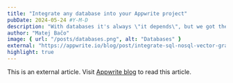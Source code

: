 ```yaml
---
title: "Integrate any database into your Appwrite project"
pubDate: 2024-05-24 #Y-M-D
description: "With databases it's always \"it depends\", but we got the answers."
author: "Matej Bačo"
image: { url: "/posts/databases.png", alt: "Databases" }
external: "https://appwrite.io/blog/post/integrate-sql-nosql-vector-graph-or-any-database-into-your-appwrite-project"
highlight: true
---
```


This is an external article. Visit [Appwrite blog](https://appwrite.io/blog/post/integrate-sql-nosql-vector-graph-or-any-database-into-your-appwrite-project) to read this article.